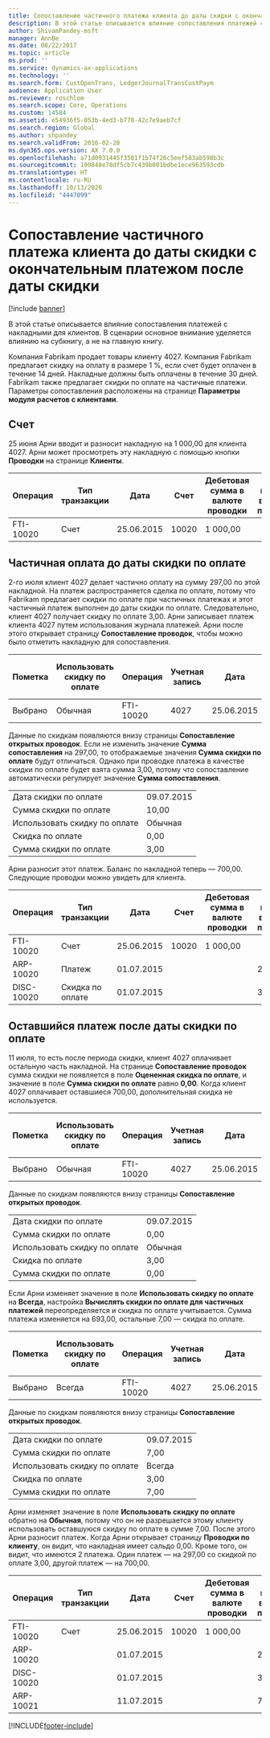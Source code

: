 ```yaml
---
title: Сопоставление частичного платежа клиента до даты скидки с окончательным платежом после даты скидки
description: В этой статье описывается влияние сопоставления платежей с накладными для клиентов. В сценарии основное внимание уделяется влиянию на субкнигу, а не на главную книгу.
author: ShivamPandey-msft
manager: AnnBe
ms.date: 08/22/2017
ms.topic: article
ms.prod: ''
ms.service: dynamics-ax-applications
ms.technology: ''
ms.search.form: CustOpenTrans, LedgerJournalTransCustPaym
audience: Application User
ms.reviewer: roschlom
ms.search.scope: Core, Operations
ms.custom: 14584
ms.assetid: e54936f5-053b-4ed3-b778-42c7e9aeb7cf
ms.search.region: Global
ms.author: shpandey
ms.search.validFrom: 2016-02-28
ms.dyn365.ops.version: AX 7.0.0
ms.openlocfilehash: a71d0931445f3501f1b74f26c5eef583ab598b3c
ms.sourcegitcommit: 199848e78df5cb7c439b001bdbe1ece963593cdb
ms.translationtype: HT
ms.contentlocale: ru-RU
ms.lasthandoff: 10/13/2020
ms.locfileid: "4447099"
---
```

# <a name="settle-a-partial-customer-payment-before-the-discount-date-with-a-final-payment-after-the-discount-date"></a>Сопоставление частичного платежа клиента до даты скидки с окончательным платежом после даты скидки

[!include [banner](../includes/banner.md)]

В этой статье описывается влияние сопоставления платежей с накладными для клиентов. В сценарии основное внимание уделяется влиянию на субкнигу, а не на главную книгу.

Компания Fabrikam продает товары клиенту 4027. Компания Fabrikam предлагает скидку на оплату в размере 1 %, если счет будет оплачен в течение 14 дней. Накладные должны быть оплачены в течение 30 дней. Fabrikam также предлагает скидки по оплате на частичные платежи. Параметры сопоставления расположены на странице **Параметры модуля расчетов с клиентами**.

## <a name="invoice"></a>Счет
25 июня Арни вводит и разносит накладную на 1 000,00 для клиента 4027. Арни может просмотреть эту накладную с помощью кнопки **Проводки** на странице **Клиенты**.

| Операция   | Тип транзакции | Дата      | Счет | Дебетовая сумма в валюте проводки | Сумма кредита в валюте проводки | Сальдо  | Валютное |
|-----------|------------------|-----------|---------|--------------------------------------|---------------------------------------|----------|----------|
| FTI-10020 | Счет          | 25.06.2015 | 10020   | 1 000,00                             |                                       | 1 000,00 | американский доллар      |

## <a name="partial-payment-before-the-cash-discount-date"></a>Частичная оплата до даты скидки по оплате
2-го июля клиент 4027 делает частично оплату на сумму 297,00 по этой накладной. На платеж распространяется сделка по оплате, потому что Fabrikam предлагает скидки по оплате при частичных платежах и этот частичный платеж выполнен до даты скидки по оплате. Следовательно, клиент 4027 получает скидку по оплате 3,00. Арни записывает платеж клиента 4027 путем использования журнала платежей. Арни после этого открывает страницу **Сопоставление проводок**, чтобы можно было отметить накладную для сопоставления.

| Пометка     | Использовать скидку по оплате | Операция   | Учетная запись | Дата      | Срок выполнения  | Счет | Дебетовая сумма в валюте проводки | Валютное | Сумма сопоставления |
|----------|-------------------|-----------|---------|-----------|-----------|---------|--------------------------------------|----------|------------------|
| Выбрано | Обычная            | FTI-10020 | 4027    | 25.06.2015 | 25.07.2015 | 10020   | 1 000,00                             | американский доллар      | 297.00           |

Данные по скидкам появляются внизу страницы **Сопоставление открытых проводок**. Если не изменить значение **Сумма сопоставления** на 297,00, то отображаемые значения **Сумма скидки по оплате** будут отличаться. Однако при проводке платежа в качестве скидки по оплате будет взята сумма 3,00, потому что сопоставление автоматически регулирует значение **Сумма сопоставления**.

|                              |           |
|------------------------------|-----------|
| Дата скидки по оплате           | 09.07.2015 |
| Сумма скидки по оплате         | 10,00     |
| Использовать скидку по оплате            | Обычная    |
| Скидка по оплате          | 0,00      |
| Сумма скидки по оплате | 3,00      |

Арни разносит этот платеж. Баланс по накладной теперь — 700,00. Следующие проводки можно увидеть для клиента.

| Операция    | Тип транзакции | Дата      | Счет | Дебетовая сумма в валюте проводки | Сумма кредита в валюте проводки | Сальдо | Валютное |
|------------|------------------|-----------|---------|--------------------------------------|---------------------------------------|---------|----------|
| FTI-10020  | Счет          | 25.06.2015 | 10020   | 1 000,00                             |                                       | 700.00  | американский доллар      |
| ARP-10020  |  Платеж         | 01.07.2015  |         |                                      | 297.00                                | 0,00    | американский доллар      |
| DISC-10020 |  Скидка по оплате   | 01.07.2015  |         |                                      | 3,00                                  | 0,00    | американский доллар      |

## <a name="remaining-payment-after-the-cash-discount-date"></a>Оставшийся платеж после даты скидки по оплате
11 июля, то есть после периода скидки, клиент 4027 оплачивает остальную часть накладной. На странице **Сопоставление проводок** сумма скидки не появляется в поле **Оцененная скидка по оплате**, и значение в поле **Сумма скидки по оплате** равно **0,00**. Когда клиент 4027 оплачивает оставшиеся 700,00, дополнительная скидка не используется.

| Пометка     | Использовать скидку по оплате | Операция   | Учетная запись | Дата      | Срок выполнения  | Счет | Дебетовая сумма в валюте проводки | Валютное | Сумма сопоставления |
|----------|-------------------|-----------|---------|-----------|-----------|---------|--------------------------------------|----------|------------------|
| Выбрано | Обычная            | FTI-10020 | 4027    | 25.06.2015 | 25.07.2015 | 10020   | 700.00                               | американский доллар      | 700.00           |

Данные по скидкам появляются внизу страницы **Сопоставление открытых проводок**.

|                              |           |
|------------------------------|-----------|
| Дата скидки по оплате           | 09.07.2015 |
| Сумма скидки по оплате         | 0,00      |
| Использовать скидку по оплате            | Обычная    |
| Скидка по оплате          | 3,00      |
| Сумма скидки по оплате | 0,00      |

Если Арни изменяет значение в поле **Использовать скидку по оплате** на **Всегда**, настройка **Вычислять скидки по оплате для частичных платежей** переопределяется и скидка по оплате учитывается. Сумма платежа изменяется на 693,00, остальные 7,00 — скидка по оплате.

| Пометка     | Использовать скидку по оплате | Операция   | Учетная запись | Дата      | Срок выполнения  | Счет | Дебетовая сумма в валюте проводки | Сумма кредита в валюте проводки | Валютное | Сумма сопоставления |
|----------|-------------------|-----------|---------|-----------|-----------|---------|--------------------------------------|---------------------------------------|----------|------------------|
| Выбрано | Всегда            | FTI-10020 | 4027    | 25.06.2015 | 25.07.2015 | 10020   | 700.00                               |                                       | американский доллар      | 693.00           |

Данные по скидкам появляются внизу страницы **Сопоставление открытых проводок**.

|                              |           |
|------------------------------|-----------|
| Дата скидки по оплате           | 09.07.2015 |
| Сумма скидки по оплате         | 7,00      |
| Использовать скидку по оплате            | Всегда    |
| Скидка по оплате          | 3,00      |
| Сумма скидки по оплате | 7,00      |

Арни изменяет значение в поле **Использовать скидку по оплате** обратно на **Обычная**, потому что он не разрешается этому клиенту использовать оставшуюся скидку по оплате в сумме 7,00. После этого Арни разносит платеж. Когда Арни открывает страницу **Проводки по клиенту**, он видит, что накладная имеет сальдо 0,00. Кроме того, он видит, что имеются 2 платежа. Один платеж — на 297,00 со скидкой по оплате 3,00, другой платеж — на 700,00.

| Операция    | Тип транзакции | Дата      | Счет | Дебетовая сумма в валюте проводки | Сумма кредита в валюте проводки | Сальдо | Валютное |
|------------|------------------|-----------|---------|--------------------------------------|---------------------------------------|---------|----------|
| FTI-10020  | Счет          | 25.06.2015 | 10020   | 1 000,00                             |                                       | 0,00    | американский доллар      |
| ARP-10020  |                  | 01.07.2015  |         |                                      | 297.00                                | 0,00    | американский доллар      |
| DISC-10020 |                  | 01.07.2015  |         |                                      | 3,00                                  | 0,00    | американский доллар      |
| ARP-10021  |                  | 11.07.2015 |         |                                      | 700.00                                | 0,00    | американский доллар      |







[!INCLUDE[footer-include](../../includes/footer-banner.md)]